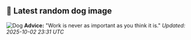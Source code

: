 ## 🐶 Latest random dog image
![Dog](https://images.dog.ceo/breeds/shihtzu/n02086240_3493.jpg)
**Advice:** "Work is never as important as you think it is."
*Updated: 2025-10-02 23:31 UTC*
